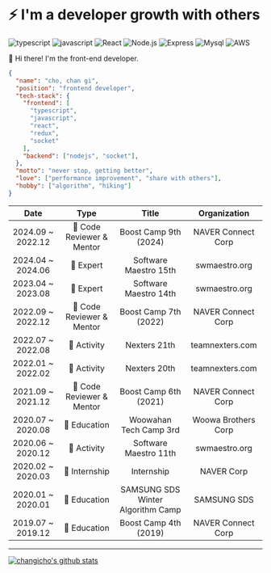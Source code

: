 # ⚡️ I'm a developer growth with others

![typescript](https://img.shields.io/badge/-TypeScript-007ACC?&logo=TypeScript&logoColor=white)
![javascript](https://img.shields.io/badge/-JavaScript-F7E01C?&logo=JavaScript&logoColor=white)
![React](https://img.shields.io/badge/-React-61DAFB?&logo=react&logoColor=white)
![Node.js](https://img.shields.io/badge/-Node.js-339933?&logo=Node.js&logoColor=white)
![Express](https://img.shields.io/badge/-Express-191919?&logo=Node.js&logoColor=white)
![Mysql](https://img.shields.io/badge/-MySQL-4479A1?&logo=MySQL&logoColor=white)
![AWS](https://img.shields.io/badge/-AWS-232F3E?&logo=Amazon-AWS&logoColor=white)

🎨 Hi there! I'm the front-end developer.

```JSON
{
  "name": "cho, chan gi",
  "position": "frontend developer",
  "tech-stack": {
    "frontend": [
      "typescript",
      "javascript",
      "react",
      "redux",
      "socket"
    ],
    "backend": ["nodejs", "socket"],
  },
  "motto": "never stop, getting better",
  "love": ["performance improvement", "share with others"],
  "hobby": ["algorithm", "hiking"]
}
```

|       Date        |           Type           |               Title               |    Organization     |
| :---------------: | :----------------------: | :-------------------------------: | :-----------------: |
| 2024.09 ~ 2022.12 | 👀 Code Reviewer & Mentor |       Boost Camp 9th (2024)       | NAVER Connect Corp  |
| 2024.04 ~ 2024.06 |         👀 Expert         |       Software Maestro 15th       |    swmaestro.org    |
| 2023.04 ~ 2023.08 |         👀 Expert         |       Software Maestro 14th       |    swmaestro.org    |
| 2022.09 ~ 2022.12 | 👀 Code Reviewer & Mentor |       Boost Camp 7th (2022)       | NAVER Connect Corp  |
| 2022.07 ~ 2022.08 |        🤝 Activity        |           Nexters 21th            |   teamnexters.com   |
| 2022.01 ~ 2022.02 |        🤝 Activity        |           Nexters 20th            |   teamnexters.com   |
| 2021.09 ~ 2021.12 | 👀 Code Reviewer & Mentor |       Boost Camp 6th (2021)       | NAVER Connect Corp  |
| 2020.07 ~ 2020.08 |       📝 Education        |      Woowahan Tech Camp 3rd       | Woowa Brothers Corp |
| 2020.06 ~ 2020.12 |        🤝 Activity        |       Software Maestro 11th       |    swmaestro.org    |
| 2020.02 ~ 2020.03 |       💼 Internship       |            Internship             |     NAVER Corp      |
| 2020.01 ~ 2020.01 |       📝 Education        | SAMSUNG SDS Winter Algorithm Camp |     SAMSUNG SDS     |
| 2019.07 ~ 2019.12 |       📝 Education        |       Boost Camp 4th (2019)       | NAVER Connect Corp  |

---

[![changicho's github stats](https://github-readme-stats.vercel.app/api?username=changicho&theme=tokyonight)](https://github.com/anuraghazra/github-readme-stats)
